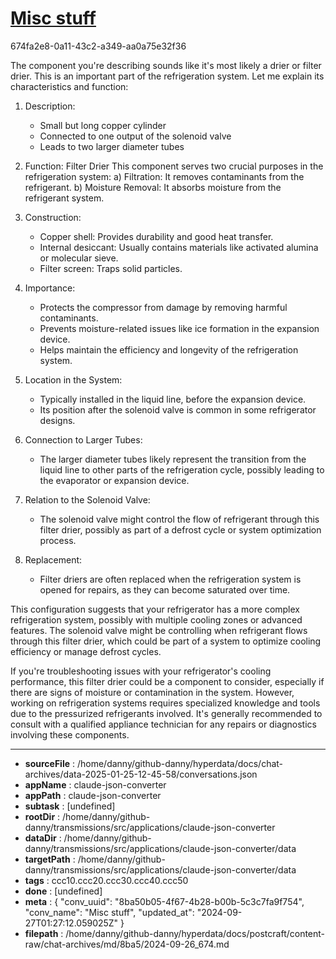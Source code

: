 # [Misc stuff](https://claude.ai/chat/8ba50b05-4f67-4b28-b00b-5c3c7fa9f754)

674fa2e8-0a11-43c2-a349-aa0a75e32f36

 The component you're describing sounds like it's most likely a drier or filter drier. This is an important part of the refrigeration system. Let me explain its characteristics and function:

1. Description:
   - Small but long copper cylinder
   - Connected to one output of the solenoid valve
   - Leads to two larger diameter tubes

2. Function: Filter Drier
   This component serves two crucial purposes in the refrigeration system:
   a) Filtration: It removes contaminants from the refrigerant.
   b) Moisture Removal: It absorbs moisture from the refrigerant system.

3. Construction:
   - Copper shell: Provides durability and good heat transfer.
   - Internal desiccant: Usually contains materials like activated alumina or molecular sieve.
   - Filter screen: Traps solid particles.

4. Importance:
   - Protects the compressor from damage by removing harmful contaminants.
   - Prevents moisture-related issues like ice formation in the expansion device.
   - Helps maintain the efficiency and longevity of the refrigeration system.

5. Location in the System:
   - Typically installed in the liquid line, before the expansion device.
   - Its position after the solenoid valve is common in some refrigerator designs.

6. Connection to Larger Tubes:
   - The larger diameter tubes likely represent the transition from the liquid line to other parts of the refrigeration cycle, possibly leading to the evaporator or expansion device.

7. Relation to the Solenoid Valve:
   - The solenoid valve might control the flow of refrigerant through this filter drier, possibly as part of a defrost cycle or system optimization process.

8. Replacement:
   - Filter driers are often replaced when the refrigeration system is opened for repairs, as they can become saturated over time.

This configuration suggests that your refrigerator has a more complex refrigeration system, possibly with multiple cooling zones or advanced features. The solenoid valve might be controlling when refrigerant flows through this filter drier, which could be part of a system to optimize cooling efficiency or manage defrost cycles.

If you're troubleshooting issues with your refrigerator's cooling performance, this filter drier could be a component to consider, especially if there are signs of moisture or contamination in the system. However, working on refrigeration systems requires specialized knowledge and tools due to the pressurized refrigerants involved. It's generally recommended to consult with a qualified appliance technician for any repairs or diagnostics involving these components.

---

* **sourceFile** : /home/danny/github-danny/hyperdata/docs/chat-archives/data-2025-01-25-12-45-58/conversations.json
* **appName** : claude-json-converter
* **appPath** : claude-json-converter
* **subtask** : [undefined]
* **rootDir** : /home/danny/github-danny/transmissions/src/applications/claude-json-converter
* **dataDir** : /home/danny/github-danny/transmissions/src/applications/claude-json-converter/data
* **targetPath** : /home/danny/github-danny/transmissions/src/applications/claude-json-converter/data
* **tags** : ccc10.ccc20.ccc30.ccc40.ccc50
* **done** : [undefined]
* **meta** : {
  "conv_uuid": "8ba50b05-4f67-4b28-b00b-5c3c7fa9f754",
  "conv_name": "Misc stuff",
  "updated_at": "2024-09-27T01:27:12.059025Z"
}
* **filepath** : /home/danny/github-danny/hyperdata/docs/postcraft/content-raw/chat-archives/md/8ba5/2024-09-26_674.md